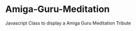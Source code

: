 Amiga-Guru-Meditation
=====================

Javascript Class to display a Amiga Guru Meditation Tribute
